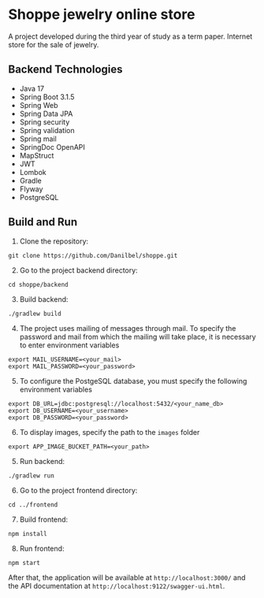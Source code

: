 # Shoppe jewelry online store

A project developed during the third year of study as a term paper.
Internet store for the sale of jewelry.

## Backend Technologies
- Java 17
- Spring Boot 3.1.5
- Spring Web
- Spring Data JPA
- Spring security
- Spring validation
- Spring mail
- SpringDoc OpenAPI
- MapStruct
- JWT
- Lombok
- Gradle
- Flyway
- PostgreSQL

## Build and Run

1. Clone the repository:
```shell
git clone https://github.com/Danilbel/shoppe.git
```

2. Go to the project backend directory:
```shell
cd shoppe/backend
```

3. Build backend:
```shell
./gradlew build
```

4. The project uses mailing of messages through mail. To specify the password and mail from which the mailing will take place, it is necessary to enter environment variables
```shell
export MAIL_USERNAME=<your_mail>
export MAIL_PASSWORD=<your_password>
```

5. To configure the PostgeSQL database, you must specify the following environment variables
```shell
export DB_URL=jdbc:postgresql://localhost:5432/<your_name_db>
export DB_USERNAME=<your_username>
export DB_PASSWORD=<your_password>
```

6. To display images, specify the path to the `images` folder
```shell
export APP_IMAGE_BUCKET_PATH=<your_path>
```

5. Run backend:
```shell
./gradlew run
```

6. Go to the project frontend directory:
```shell
cd ../frontend
```

7. Build frontend:
```shell
npm install
```

8. Run frontend:
```shell
npm start
```

After that, the application will be available at `http://localhost:3000/` and the API documentation at `http://localhost:9122/swagger-ui.html`.
